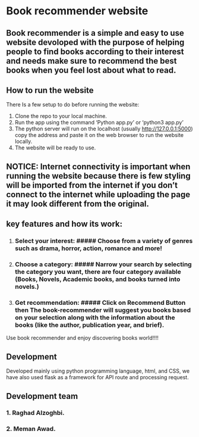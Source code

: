 # Book recommender website
## Book recommender is a simple and easy to use website devoloped with the purpose of helping people to find books according to their interest and needs make sure to recommend the best books when you feel lost about what to read.

## How to run the website
There Is a few setup to do before running the website:
1.	Clone the repo to your local machine.
2.	Run the app using the command 
‘Python app.py’ or ‘python3 app.py’
3.	The python server will run on the localhost (usually http://127.0.0.1:5000) copy the address and paste it on the web browser to run the website locally.
4.	The website will be ready to use.

## NOTICE: Internet connectivity is important when running the website because there is few styling will be imported from the internet if you don’t connect to the internet while uploading the page it may look different from the original.  




## key features and how its work: 
1.	### Select your interest: ##### Choose from a variety of genres such as drama, horror, action, romance and more!
2.	### Choose a category: ##### Narrow your search by selecting the category you want, there are four category available (Books, Novels, Academic books, and books turned into novels.) 
3.	### Get recommendation: ##### Click on Recommend Button then The book-recommender will suggest you books based on your selection along with the information about the books (like the author, publication year, and brief).
Use book recommender and enjoy discovering books world!!!!

## Development
 Developed mainly using python programming language, html, and CSS, we have also used flask as a framework for API route and processing request.

## Development team
### 1.	Raghad Alzoghbi.
### 2.	Meman Awad.

